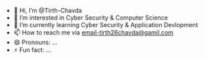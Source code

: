 - 👋 Hi, I’m @Tirth-Chavda
- 👀 I’m interested in Cyber Security & Computer Science
- 🌱 I’m currently learning Cyber Security & Application Devlopment
- 📫 How to reach me via email-tirth26chavda@gamil.com
- 😄 Pronouns: ...
- ⚡ Fun fact: ...

<!---
Tirth-Chavda/Tirth-Chavda is a ✨ special ✨ repository because its `README.md` (this file) appears on your GitHub profile.
You can click the Preview link to take a look at your changes.
--->
